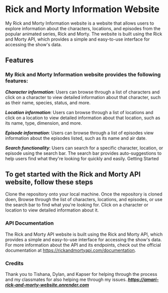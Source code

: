 # Rick and Morty Information Website

My Rick and Morty Information website is a website that allows users to explore information about the characters, locations, and episodes from the popular animated series, Rick and Morty. The website is built using the Rick and Morty API, which provides a simple and easy-to-use interface for accessing the show's data.

## Features

### **My Rick and Morty Information website provides the following features:**

***Character information***: Users can browse through a list of characters and click on a character to view detailed information about that character, such as their name, species, status, and more.

***Location information***: Users can browse through a list of locations and click on a location to view detailed information about that location, such as its name, type, dimension, and more.

***Episode information***: Users can browse through a list of episodes view information about the episodes listed, such as its name and air date.

***Search functionality***: Users can search for a specific character, location, or episode using the search bar. The search bar provides auto-suggestions to help users find what they're looking for quickly and easily.
Getting Started

## **To get started with the Rick and Morty API website, follow these steps**

Clone the repository onto your local machine.
Once the repository is cloned doen,
Browse through the list of characters, locations, and episodes, or use the search bar to find what you're looking for.
Click on a character or location to view detailed information about it.

### API Documentation

The Rick and Morty API website is built using the Rick and Morty API, which provides a simple and easy-to-use interface for accessing the show's data. For more information about the API and its endpoints, check out the official documentation at https://rickandmortyapi.com/documentation.

### Credits

Thank you to Tishana, Dylan, and Kapser for helping through the process and my classmates for also helping me through my issues.
***https://amari-rick-and-morty-website.onrender.com***

